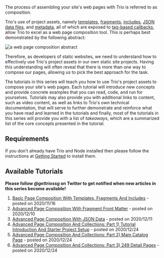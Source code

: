 <!--
template: tutorialpage
title: "Page Composition Tutorials: Introduction"
appendToTarget: true
category: tutorials
tag: composition
articleTitle: "Page Composition Tutorials Introduction"
activeHeaderItem: 3
socialMediaMetaTags:
- "<meta name=\"twitter:card\" content=\"summary_large_image\">"
- "<meta name=\"twitter:site\" content=\"@gettriossg\">"
- "<meta name=\"twitter:creator\" content=\"@jefftschwartz\">"
- "<meta property=\"og:type\" content=\"article\">"
- "<meta property=\"og:url\" content=\"https://gettriossg.com/blog/tutorials/2020/08/15/announcing-page-composition-tutorials/\">"
- "<meta property=\"og:title\" content=\"Page Composition Tutorials - Introduction\">"
- "<meta property=\"og:description\" content=\"An Introduction To Page Composition\">"
- "<meta property=\"og:image\" content=\"https://gettriossg.com/media/composite.png\">"
-->

The process of assembling your site's web pages with Trio is referred to as composition.

Trio's use of project assets, namely <a data-trio-link href="/docs/v4/template">templates</a>, <a data-trio-link href="/docs/v4/fragment">fragments</a>, <a data-trio-link href="/docs/v4/include">includes</a>, <a data-trio-link href="/docs/v4/jsondata">JSON data files</a>, and <a data-trio-link href="/docs/v4/metadata">metadata</a>, all of which are exposed to <a data-trio-link href="/docs/v4/tagbasedcallbacks">tag-based callbacks</a>, allow Trio to excel as a web page composition tool. This is perhaps best demonstrated by the following abstract:

<img data-trio-link src="/media/composite.png" alt="a web page composition abstract">

Therefore, as developers of static websites, we need to understand how to effectively use Trio's project assets in our own static site projects. Having this understanding will often reveal that there is more than one way to compose our pages, allowing us to pick the best approach for the task.

The tutorials in this series will teach you how to use Trio's project assets to compose your site's web pages. Each tutorial will introduce new concepts and provide concrete examples that you can read, code, and run for yourselves. Tutorials may also provide you with additional links to content, such as video content, as well as links to Trio's own technical documentation, that will serve to further demonstrate and reinforce what you have read and learned in the tutorials and finally, most of the tutorials in this series will provide you with a list of _takeaways_, which are a summarized list of the core concepts presented in the tutorial.

## Requirements

If you don't already have Trio and Node installed then please follow the instructions at <a href="/docs/v4/gettingstarted">Getting Started</a> to install them.

## Available Tutorials

__Please follow _@gettriossg_ on Twitter to get notified when new articles in this series become available!__

1. <a data-trio-link href="/blog/tutorials/2020/11/16/page-composition-tut-01/">Basic Page Composition With Templates, Fragments And Includes</a> - posted on 2020/11/16
1. <a data-trio-link href="/blog/tutorials/2020/12/10/page-composition-tut-02/">Advanced Page Composition With Fragment Front Matter</a> - posted on 2020/12/10
1. <a data-trio-link href="/blog/tutorials/2020/12/11/page-composition-tut-03/">Advanced Page Composition With JSON Data</a> - posted on 2020/12/11
1. <a data-trio-link href="/blog/tutorials/2020/12/12/page-composition-tut-04/">Advanced Page Composition And Collections: Part 1) Tutorial Introduction And Starter Project Setup</a> - posted on 2020/12/24
1. <a data-trio-link href="/blog/tutorials/2020/12/16/page-composition-tut-05/">Advanced Page Composition And Collections: Part 2) Main Catalog Page</a> - posted on 2020/12/24
1. <a data-trio-link href="/blog/tutorials/2020/12/19/page-composition-tut-06/">Advanced Page Composition And Collections: Part 3) 249 Detail Pages</a> - posted on 2020/12/24
<!-- end -->
